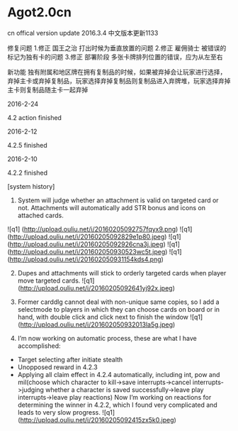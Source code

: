# Agot2.0cn

cn offical version update
2016.3.4
中文版本更新1133

修复问题
1.修正 国王之治 打出时候为垂直放置的问题
2.修正 雇佣骑士 被错误的标记为独有卡的问题
3.修正 部署阶段 多张卡牌排列位置的错误，应为从左至右

新功能
独有附属和地区牌在拥有复制品的时候，如果被弃掉会让玩家进行选择，弃掉主卡或弃掉复制品，玩家选择弃掉复制品则复制品进入弃牌堆，玩家选择弃掉主卡则复制品随主卡一起弃掉



2016-2-24


4.2 action finished

2016-2-12


4.2.5 finished

2016-2-10


4.2.2 finished





[system history]

1. System will judge whether an attachment is valid on targeted card or not. Attachments will automatically add STR bonus and icons on attached cards.

![q1] (http://upload.ouliu.net/i/20160205092757fqyx9.png)
![q1] (http://upload.ouliu.net/i/20160205092829e1p80.jpeg)
![q1] (http://upload.ouliu.net/i/20160205092926cna3j.jpeg)
![q1] (http://upload.ouliu.net/i/201602050930523wc5t.jpeg)
![q1] (http://upload.ouliu.net/i/201602050931154kds4.png)

2. Dupes and attachments will stick to orderly targeted cards when player move targeted cards.
![q1] (http://upload.ouliu.net/i/20160205092641yj92x.jpeg)

3. Former carddlg cannot deal with non-unique same copies, so I add a selectmode to players in which they can choose cards on board or in hand, with double click and click next to finish the window
![q1] (http://upload.ouliu.net/i/201602050932013la5g.jpeg)

4. I’m now working on automatic process, these are what I have accomplished:
- Target selecting after initiate stealth
- Unopposed reward in 4.2.3
- Applying all claim effect in 4.2.4 automatically, including int, pow and mil(choose which character to kill->save interrupts->cancel interrupts->judging whether a character is saved successfully->leave play interrupts->leave play reactions)
Now I’m  working on reactions for determining the winner in 4.2.2, which I found very complicated and leads to very slow progress.
![q1] (http://upload.ouliu.net/i/20160205092415zx5k0.jpeg)
